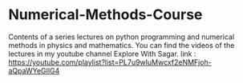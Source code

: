 # Numerical-Methods-Course
Contents of a series lectures on python programming and numerical methods in physics and mathematics.
You can find the videos of the lectures in my youtube channel Explore With Sagar.
link : https://youtube.com/playlist?list=PL7u9wIuMwcxf2eNMFjoh-aQpaWYeGIlG4
